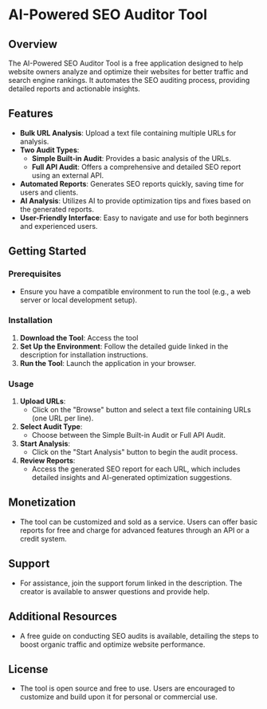 # AI-Powered SEO Auditor Tool

## Overview
The AI-Powered SEO Auditor Tool is a free application designed to help website owners analyze and optimize their websites for better traffic and search engine rankings. It automates the SEO auditing process, providing detailed reports and actionable insights.

## Features
- **Bulk URL Analysis**: Upload a text file containing multiple URLs for analysis.
- **Two Audit Types**:
  - **Simple Built-in Audit**: Provides a basic analysis of the URLs.
  - **Full API Audit**: Offers a comprehensive and detailed SEO report using an external API.
- **Automated Reports**: Generates SEO reports quickly, saving time for users and clients.
- **AI Analysis**: Utilizes AI to provide optimization tips and fixes based on the generated reports.
- **User-Friendly Interface**: Easy to navigate and use for both beginners and experienced users.

## Getting Started

### Prerequisites
- Ensure you have a compatible environment to run the tool (e.g., a web server or local development setup).

### Installation
1. **Download the Tool**: Access the tool
2. **Set Up the Environment**: Follow the detailed guide linked in the description for installation instructions.
3. **Run the Tool**: Launch the application in your browser.

### Usage
1. **Upload URLs**:
   - Click on the "Browse" button and select a text file containing URLs (one URL per line).
2. **Select Audit Type**:
   - Choose between the Simple Built-in Audit or Full API Audit.
3. **Start Analysis**:
   - Click on the "Start Analysis" button to begin the audit process.
4. **Review Reports**:
   - Access the generated SEO report for each URL, which includes detailed insights and AI-generated optimization suggestions.

## Monetization
- The tool can be customized and sold as a service. Users can offer basic reports for free and charge for advanced features through an API or a credit system.

## Support
- For assistance, join the support forum linked in the description. The creator is available to answer questions and provide help.

## Additional Resources
- A free guide on conducting SEO audits is available, detailing the steps to boost organic traffic and optimize website performance.

## License
- The tool is open source and free to use. Users are encouraged to customize and build upon it for personal or commercial use.
